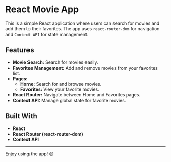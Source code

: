 # React Movie App

This is a simple React application where users can search for movies and add them to their favorites. The app uses `react-router-dom` for navigation and `Context API` for state management.

## Features

- **Movie Search:** Search for movies easily.
- **Favorites Management:** Add and remove movies from your favorites list.
- **Pages:**
  - **Home:** Search for and browse movies.
  - **Favorites:** View your favorite movies.
- **React Router:** Navigate between Home and Favorites pages.
- **Context API:** Manage global state for favorite movies.

## Built With

- **React**
- **React Router (react-router-dom)**
- **Context API**

---

Enjoy using the app! 😊
